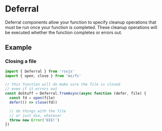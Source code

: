 # Deferral

Deferral components allow your function to specify cleanup operations that must be run once your function is completed. These cleanup operations will be executed whether the function completes or errors out.

## Example

### Closing a file

```javascript
import { Deferral } from 'rsxjs'
import { open, close } from 'mz/fs'

// this function will do make sure the file is closed
// even if it errors out
const doStuff = Deferral.fromAsync(async function (defer, file) {
  const fd = open(file)
  defer(() => close(fd))

  // do things with the file
  // or just die, whatever
  throw new Error('DIE!')
})
```
